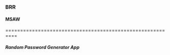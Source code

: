 ### BRR

#### MSAW

==========================================================

##### Random Password Generator App
